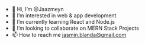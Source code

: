 - 👋 Hi, I’m @Jaazmeyn
- 👀 I’m interested in web & app development
- 🌱 I’m currently learning React and Node.js
- 💞️ I’m looking to collaborate on MERN Stack Projects
- 📫 How to reach me jasmin.blanda@gmail.com

<!---
Jaazmeyn/Jaazmeyn is a ✨ special ✨ repository because its `README.md` (this file) appears on your GitHub profile.
You can click the Preview link to take a look at your changes.
--->
